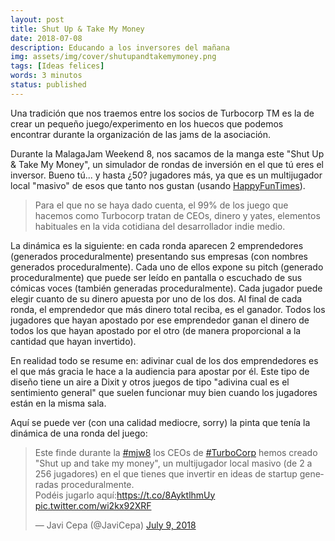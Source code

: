 ```yaml
---
layout: post
title: Shut Up & Take My Money
date: 2018-07-08
description: Educando a los inversores del mañana
img: assets/img/cover/shutupandtakemymoney.png
tags: [Ideas felices]
words: 3 minutos
status: published
---
```


Una tradición que nos traemos entre los socios de Turbocorp TM es la de crear un pequeño juego/experimento en los huecos que podemos encontrar durante la organización de las jams de la asociación.

Durante la MalagaJam Weekend 8, nos sacamos de la manga este "Shut Up & Take My Money", un simulador de rondas de inversión en el que tú eres el inversor. Bueno tú... y hasta ¿50? jugadores más, ya que es un multijugador local "masivo" de esos que tanto nos gustan (usando [HappyFunTimes](http://docs.happyfuntimes.net/)).

<blockquote>Para el que no se haya dado cuenta, el 99% de los juego que hacemos como Turbocorp tratan de CEOs, dinero y yates, elementos habituales en la vida cotidiana del desarrollador indie medio.</blockquote>

La dinámica es la siguiente: en cada ronda aparecen 2 emprendedores (generados proceduralmente) presentando sus empresas (con nombres generados proceduralmente). Cada uno de ellos expone su pitch (generado proceduralmente) que puede ser leído en pantalla o escuchado de sus cómicas voces (también generadas proceduralmente). Cada jugador puede elegir cuanto de su dinero apuesta por uno de los dos. Al final de cada ronda, el emprendedor que más dinero total reciba, es el ganador. Todos los jugadores que hayan apostado por ese emprendedor ganan el dinero de todos los que hayan apostado por el otro (de manera proporcional a la cantidad que hayan invertido).

En realidad todo se resume en: adivinar cual de los dos emprendedores es el que más gracia le hace a la audiencia para apostar por él. Este tipo de diseño tiene un aire a Dixit y otros juegos de tipo "adivina cual es el sentimiento general" que suelen funcionar muy bien cuando los jugadores están en la misma sala.

Aquí se puede ver (con una calidad mediocre, sorry) la pinta que tenía la dinámica de una ronda del juego:

<blockquote class="twitter-tweet"><p lang="es" dir="ltr">Este finde durante la <a href="https://twitter.com/hashtag/mjw8?src=hash&amp;ref_src=twsrc%5Etfw">#mjw8</a> los CEOs de <a href="https://twitter.com/hashtag/TurboCorp?src=hash&amp;ref_src=twsrc%5Etfw">#TurboCorp</a> hemos creado &quot;Shut up and take my money&quot;, un multijugador local masivo (de 2 a 256 jugadores) en el que tienes que invertir en ideas de startup generadas proceduralmente.<br>Podéis jugarlo aquí:<a href="https://t.co/8AyktlhmUy">https://t.co/8AyktlhmUy</a> <a href="https://t.co/wi2kx92XRF">pic.twitter.com/wi2kx92XRF</a></p>&mdash; Javi Cepa (@JaviCepa) <a href="https://twitter.com/JaviCepa/status/1016256789850021889?ref_src=twsrc%5Etfw">July 9, 2018</a></blockquote> <script async src="https://platform.twitter.com/widgets.js" charset="utf-8"></script>